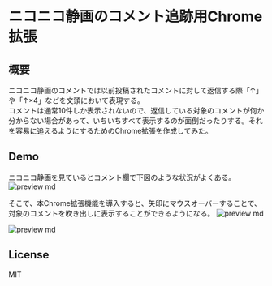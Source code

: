 ニコニコ静画のコメント追跡用Chrome拡張
========================

概要
-----
ニコニコ静画のコメントでは以前投稿されたコメントに対して返信する際「↑」や「↑×4」などを文頭において表現する。  
コメントは通常10件しか表示されないので、返信している対象のコメントが何か分からない場合があって、いちいちすべて表示するのが面倒だったりする。それを容易に追えるようにするためのChrome拡張を作成してみた。  

Demo
-----
ニコニコ静画を見ているとコメント欄で下図のような状況がよくある。  
![preview md](https://user-images.githubusercontent.com/33801040/48708723-ad0d5c80-ec46-11e8-9091-2e2987e0e9dc.png)

そこで、本Chrome拡張機能を導入すると、矢印にマウスオーバーすることで、対象のコメントを吹き出しに表示することができるようになる。
![preview md](https://user-images.githubusercontent.com/33801040/48708866-1beab580-ec47-11e8-8879-e17fa9676860.png)  

![preview md](https://user-images.githubusercontent.com/33801040/48708963-653b0500-ec47-11e8-9c5f-0ff8b2a80653.png)

License
-----

MIT
